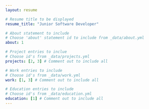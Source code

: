 ```yaml
---
layout: resume

# Resume title to be displayed
resume_title: "Junior Software Developer"

# About statement to include
# Choose 'about' statement id to include from _data/about.yml
about: 1

# Project entries to inclue
# Choose id's from _data/projects.yml
projects: [2, 3] # Comment out to include all

# Work entries to include
# Choose id's from _data/work.yml
work: [1, 3] # Comment out to include all

# Education entries to include
# Choose id's from _data/education.yml
education: [1] # Comment out to include all
---
```


